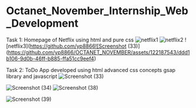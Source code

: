 # Octanet_November_Internship_Web_Development
Task 1:
Homepage of Netflix using html and pure css
![netflix1](https://github.com/yp8866/Bharat_Intern_Internship_Web_Development/assets/122187543/0468f605-daaf-4aa5-a689-344a6a3cdc91)
![netflix2](https://github.com/yp8866/Bharat_Intern_Internship_Web_Development/assets/122187543/26886dc0-0a51-41fc-92dc-e75172fa6295)
![netflix3](https://github.com/yp8866![Screenshot (33)](https://github.com/yp8866/OCTANET_NOVEMBER/assets/122187543/ddd1b106-9d0b-46ff-b885-ffa51cc9eef4)


Task 2:
ToDo App developed using html advanced css concepts gsap library and javascript
![Screenshot (33)](https://github.com/yp8866/OCTANET_NOVEMBER/assets/122187543/13bd3f0c-aa3d-45b9-9c53-0fd1d4dd2006)

![Screenshot (34)](https://github.com/yp8866/OCTANET_NOVEMBER/assets/122187543/83e5c5c7-870e-4879-aa35-ad9e7cbe7835)
![Screenshot (38)](https://github.com/yp8866/OCTANET_NOVEMBER/assets/122187543/3c919b1b-47f6-4fd1-8f3f-0749e016d3ca)

![Screenshot (39)](https://github.com/yp8866/OCTANET_NOVEMBER/assets/122187543/ef854e68-024f-47c2-aded-f8432341d7f5)
